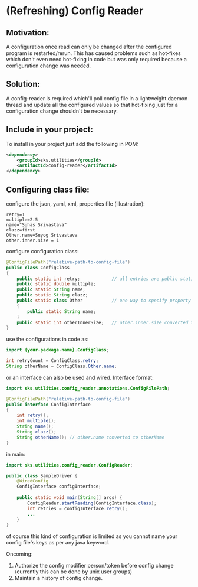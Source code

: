 # (Refreshing) Config Reader

## Motivation:
A configuration once read can only be changed after the configured program is restarted/rerun.
This has caused problems such as hot-fixes which don't even need hot-fixing in code but was only required because a configuration change was needed.

## Solution:
A config-reader is required which'll poll config file in a lightweight daemon thread and update all the configured values so that hot-fixing just for a configuration change shouldn't be necessary.

## Include in your project:
To install in your project just add the following in POM:
```xml
<dependency>
    <groupId>sks.utilities</groupId>
    <artifactId>config-reader</artifactId>
</dependency>
```

## Configuring class file:
configure the json, yaml, xml, properties file (illustration):
```properties
retry=1
multiple=2.5
name="Suhas Srivastava"
clazz=first
Other.name=Suyog Srivastava
other.inner.size = 1
```

configure configuration class:
```java
@ConfigFilePath("relative-path-to-config-file")
public class ConfigClass
{
    public static int retry;            // all entries are public static so that you don't need to create unnecessary objects
    public static double multiple;
    public static String name;
    public static String clazz;
    public static class Other           // one way to specify property grouping {see Other.name in the config file}
    {
        public static String name;
    }
    public static int otherInnerSize;   // other.inner.size converted to otherInnerSize. Another way to specify grouping
}
```

use the configurations in code as:
```java
import {your-package-name}.ConfigClass;

int retryCount = ConfigClass.retry;
String otherName = ConfigClass.Other.name;
```

or an interface can also be used and wired. 
Interface format:

```java
import sks.utilities.config_reader.annotations.ConfigFilePath;

@ConfigFilePath("relative-path-to-config-file")
public interface ConfigInterface
{
    int retry();
    int multiple();
    String name();
    String clazz();
    String otherName(); // other.name converted to otherName
}
```
in main:
```java
import sks.utilities.config_reader.ConfigReader;

public class SampleDriver {
    @WiredConfig
    ConfigInterface configInterface;
    
    public static void main(String[] args) {
        ConfigReader.startReading(ConfigInterface.class);
        int retries = configInterface.retry();
        ...
    }
}
```

of course this kind of configuration is limited as you cannot name your config file's keys as per any java keyword.

Oncoming: 
1) Authorize the config modifier person/token before config change (currently this can be done by unix user groups)
2) Maintain a history of config change.
